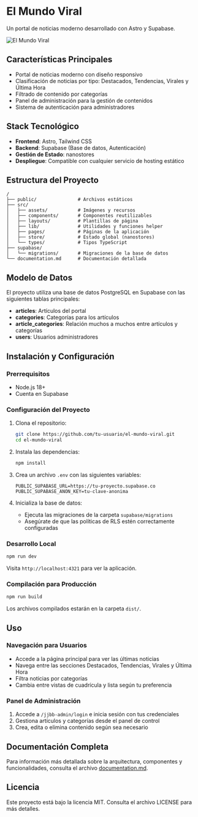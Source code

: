 # El Mundo Viral

Un portal de noticias moderno desarrollado con Astro y Supabase.

![El Mundo Viral](https://example.com/screenshot.png)

## Características Principales

- Portal de noticias moderno con diseño responsivo
- Clasificación de noticias por tipo: Destacados, Tendencias, Virales y Última Hora
- Filtrado de contenido por categorías
- Panel de administración para la gestión de contenidos
- Sistema de autenticación para administradores

## Stack Tecnológico

- **Frontend**: Astro, Tailwind CSS
- **Backend**: Supabase (Base de datos, Autenticación)
- **Gestión de Estado**: nanostores
- **Despliegue**: Compatible con cualquier servicio de hosting estático

## Estructura del Proyecto

```text
/
├── public/               # Archivos estáticos
├── src/
│   ├── assets/           # Imágenes y recursos
│   ├── components/       # Componentes reutilizables
│   ├── layouts/          # Plantillas de página
│   ├── lib/              # Utilidades y funciones helper
│   ├── pages/            # Páginas de la aplicación
│   ├── store/            # Estado global (nanostores)
│   └── types/            # Tipos TypeScript
├── supabase/
│   └── migrations/       # Migraciones de la base de datos
└── documentation.md      # Documentación detallada
```

## Modelo de Datos

El proyecto utiliza una base de datos PostgreSQL en Supabase con las siguientes tablas principales:

- **articles**: Artículos del portal
- **categories**: Categorías para los artículos
- **article_categories**: Relación muchos a muchos entre artículos y categorías
- **users**: Usuarios administradores

## Instalación y Configuración

### Prerrequisitos

- Node.js 18+
- Cuenta en Supabase

### Configuración del Proyecto

1. Clona el repositorio:
   ```bash
   git clone https://github.com/tu-usuario/el-mundo-viral.git
   cd el-mundo-viral
   ```

2. Instala las dependencias:
   ```bash
   npm install
   ```

3. Crea un archivo `.env` con las siguientes variables:
   ```
   PUBLIC_SUPABASE_URL=https://tu-proyecto.supabase.co
   PUBLIC_SUPABASE_ANON_KEY=tu-clave-anonima
   ```

4. Inicializa la base de datos:
   - Ejecuta las migraciones de la carpeta `supabase/migrations`
   - Asegúrate de que las políticas de RLS estén correctamente configuradas

### Desarrollo Local

```bash
npm run dev
```

Visita `http://localhost:4321` para ver la aplicación.

### Compilación para Producción

```bash
npm run build
```

Los archivos compilados estarán en la carpeta `dist/`.

## Uso

### Navegación para Usuarios

- Accede a la página principal para ver las últimas noticias
- Navega entre las secciones Destacados, Tendencias, Virales y Última Hora
- Filtra noticias por categorías
- Cambia entre vistas de cuadrícula y lista según tu preferencia

### Panel de Administración

1. Accede a `/jjbb-admin/login` e inicia sesión con tus credenciales
2. Gestiona artículos y categorías desde el panel de control
3. Crea, edita o elimina contenido según sea necesario

## Documentación Completa

Para información más detallada sobre la arquitectura, componentes y funcionalidades, consulta el archivo [documentation.md](./documentation.md).

## Licencia

Este proyecto está bajo la licencia MIT. Consulta el archivo LICENSE para más detalles.
